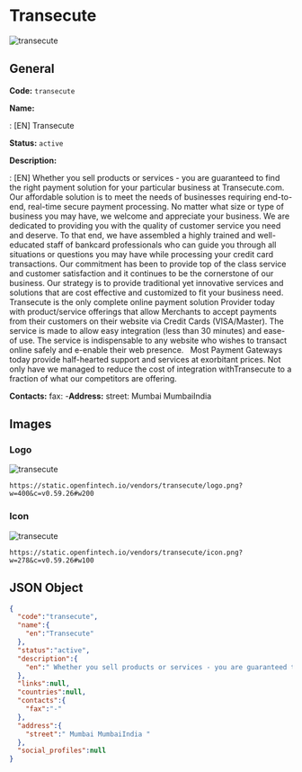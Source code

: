 
# Transecute 
![transecute](https://static.openfintech.io/vendors/transecute/logo.png?w=400&c=v0.59.26#w200)  

## General 
 
**Code:** `transecute` 
 
**Name:** 
 
:	[EN] Transecute 
 
**Status:** `active` 
 
**Description:** 
 
: [EN]  Whether you sell products or services - you are guaranteed to find the right payment solution for your particular business at Transecute.com. Our affordable solution is to meet the needs of businesses requiring end-to-end, real-time secure payment processing. No matter what size or type of business you may have, we welcome and appreciate your business. We are dedicated to providing you with the quality of customer service you need and deserve. To that end, we have assembled a highly trained and well-educated staff of bankcard professionals who can guide you through all situations or questions you may have while processing your credit card transactions. Our commitment has been to provide top of the class service and customer satisfaction and it continues to be the cornerstone of our business. Our strategy is to provide traditional yet innovative services and solutions that are cost effective and customized to fit your business need.   Transecute is the only complete online payment solution Provider today with product/service offerings that allow Merchants to accept payments from their customers on their website via Credit Cards (VISA/Master). The service is made to allow easy integration (less than 30 minutes) and ease-of use. The service is indispensable to any website who wishes to transact online safely and e-enable their web presence.   Most Payment Gateways today provide half-hearted support and services at exorbitant prices. Not only have we managed to reduce the cost of integration withTransecute to a fraction of what our competitors are offering.  
 
**Contacts:** 
fax: -**Address:** 
street:  Mumbai MumbaiIndia  

## Images 

### Logo 
 
![transecute](https://static.openfintech.io/vendors/transecute/logo.png?w=400&c=v0.59.26#w200)  

```
https://static.openfintech.io/vendors/transecute/logo.png?w=400&c=v0.59.26#w200
```  

### Icon 
 
![transecute](https://static.openfintech.io/vendors/transecute/icon.png?w=278&c=v0.59.26#w100)  

```
https://static.openfintech.io/vendors/transecute/icon.png?w=278&c=v0.59.26#w100
```  

## JSON Object 

```json
{
  "code":"transecute",
  "name":{
    "en":"Transecute"
  },
  "status":"active",
  "description":{
    "en":" Whether you sell products or services - you are guaranteed to find the right payment solution for your particular business at Transecute.com. Our affordable solution is to meet the needs of businesses requiring end-to-end, real-time secure payment processing. No matter what size or type of business you may have, we welcome and appreciate your business. We are dedicated to providing you with the quality of customer service you need and deserve. To that end, we have assembled a highly trained and well-educated staff of bankcard professionals who can guide you through all situations or questions you may have while processing your credit card transactions. Our commitment has been to provide top of the class service and customer satisfaction and it continues to be the cornerstone of our business. Our strategy is to provide traditional yet innovative services and solutions that are cost effective and customized to fit your business need. \u00a0 Transecute is the only complete online payment solution Provider today with product\/service offerings that allow Merchants to accept payments from their customers on their website via Credit Cards (VISA\/Master). The service is made to allow easy integration (less than 30 minutes) and ease-of use. The service is indispensable to any website who wishes to transact online safely and e-enable their web presence. \u00a0 Most Payment Gateways today provide half-hearted support and services at exorbitant prices. Not only have we managed to reduce the cost of integration withTransecute to a fraction of what our competitors are offering. "
  },
  "links":null,
  "countries":null,
  "contacts":{
    "fax":"-"
  },
  "address":{
    "street":" Mumbai MumbaiIndia "
  },
  "social_profiles":null
}
```  
